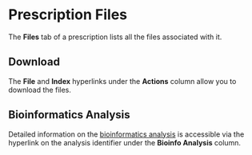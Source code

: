 # Prescription Files

The **Files** tab of a prescription lists all the files associated with it.

## Download

The **File** and **Index** hyperlinks under the **Actions** column allow you to download the files.

## Bioinformatics Analysis

Detailed information on the [bioinformatics analysis](/qlin_genetic/prescription/details) is accessible via the hyperlink on the analysis identifier under the **Bioinfo Analysis** column.
